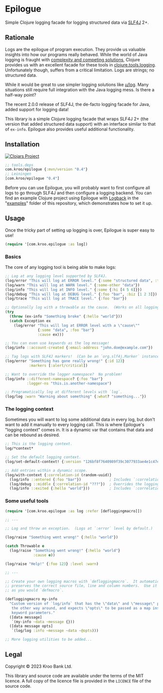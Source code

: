 # Epilogue

Simple Clojure logging facade for logging structured data via [SLF4J][] 2+.

[SLF4J]: https://www.slf4j.org/


## Rationale

Logs are the epilogue of program execution.  They provide us valuable insights into how our programs really behaved.  While the world of Java logging is fraught with [complexity and competing solutions][Logging in Clojure], Clojure provides us with an excellent facade for these tools in [clojure.tools.logging][].  Unfortunately though, suffers from a critical limitation.  Logs are strings; no structured data.

While it would be great to use simpler logging solutions like [μ/log][mulog].  Many situations still require full integration with the Java logging mess.  Is there a half-way point?

The recent 2.0.0 release of SLF4J, the de-facto logging facade for Java, added
support for logging data!

This library is a simple Clojure logging facade that wraps SLF4J 2+ (the version that added structured data support) with an interface similar to that of `ex-info`.  Epilogue also provides useful additional functionality.

[Logging in Clojure]: https://lambdaisland.com/blog/2020-06-12-logging-in-clojure-making-sense-of-the-mess
[clojure.tools.logging]: https://github.com/clojure/tools.logging
[mulog]: https://github.com/BrunoBonacci/mulog


## Installation

[![Clojars Project](https://img.shields.io/clojars/v/com.kroo/epilogue.svg)](https://clojars.org/com.kroo/epilogue)

```clojure
;; tools.deps
com.kroo/epilogue {:mvn/version "0.4"}
;; Leiningen
[com.kroo/epilogue "0.4"]
```

Before you can use Epilogue, you will probably want to first configure all logs to go through SLF4J and then configure a logging backend.  You can find an example Clojure project using Epilogue with [Logback][] in the "[examples](/examples/logback)" folder of this repository, which demonstrates how to set it up.

[Logback]: https://logback.qos.ch


## Usage

Once the tricky part of setting up logging is over, Epilogue is super easy to use!

```clojure
(require '[com.kroo.epilogue :as log])
```


### Basics

The core of any logging tool is being able to make logs:

```clojure
;; Log at any logging level supported by SLF4J.
(log/error "This will log at ERROR level." {:some "structured data", :to-add-to "the log"})
(log/warn "This will log at WARN level." {:some-other "data"})
(log/info "This will log at INFO level." {:some {:hi [4 5 6]}})
(log/debug "This will log at DEBUG level." {:foo "bar", :biz [1 2 3]})
(log/trace "This will log at TRACE level." {:foo "bar"})

;; Optionally log with a throwable as the cause.  (Works on all logging levels.)
(try
  (throw (ex-info "Something broke" {:hello "world"}))
  (catch Exception ex
    (log/error "This will log at ERROR level with a \"cause\""
               {:some "data", :foo "bar"}
               :cause ex)))

;; You can even use keywords as the log message!
(log/info ::account-created {:email-address "john.doe@example.com"})

;; Tag logs with SLF4J markers!  (Can be an `org.slf4j.Marker` instance, a string or a keyword.)
(log/error "Something has gone really wrong!" {:id 123}
           :markers [:alert/critical])

;; Want to override the logger namespace?  No problem!
(log/info ::different-namespace? {:foo "bar"}
          :logger-ns "this.is.another-namespace")

;; Programatically log at different levels with `log`.
(log/log :warn "Warning about something" {:what? "something..."})
```


### The logging context

Sometimes you will want to log some additional data in every log, but don't want to add it manually to every logging call.  This is where Epilogue's "logging context" comes in.  It is a dynamic var that contains that data and can be rebound as desired.

```clojure
;; This is the logging context.
log/*context*

;; Set the default logging context.
(log/set-default-context! {:version "126bf8f7640989f39c3077933ae4e1c47e0a04eef"})

;; Add entries within a dynamic scope.
(log/with-context {:correlation-id (random-uuid)}
  (log/info ::entered {:foo "bar"})             ; Includes `:correlation-id`.
  (log/debug ::middle {:correlation-id "???"})  ; Overrides the logging context `:correlation-id` with its own.
  (log/info ::exited {:hello "world"}))         ; Includes `:correlation-id`.
```


### Some useful tools

```clojure
(require '[com.kroo.epilogue :as log :refer [defloggingmacro]])

;; ---

;; Log and throw an exception.  (Logs at `:error` level by default.)

(log/raise "Something went wrong!" {:hello "world"})

(catch Throwable e
  (log/raise "Something went wrong!" {:hello "world"}
             :cause e))

(log/raise "Help!" {:foo 123} :level :warn)

;; ---

;; Create your own logging macros with `defloggingmacro`.  It automatically
;; preserves the correct source file, line and column numbers.  Use it exactly
;; as you would `defmacro`.

(defloggingmacro my-info
  "Custom version of `log/info` that has the \"data\" and \"message\" params
   the other way around, and expects \"opts\" to be passed as a map instead of
   keyword parameters."
  ([data message]
   `(my-info ~data ~message {}))
  ([data message opts]
   `(log/log :info ~message ~data ~@opts)))

;; More logging utilities to be added...
```


## Legal

Copyright © 2023 Kroo Bank Ltd.

This library and source code are available under the terms of the MIT licence.  A full copy of the licence file is provided in the `LICENCE` file of the source code.
